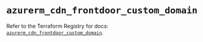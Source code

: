 # `azurerm_cdn_frontdoor_custom_domain`

Refer to the Terraform Registry for docs: [`azurerm_cdn_frontdoor_custom_domain`](https://registry.terraform.io/providers/hashicorp/azurerm/4.18.0/docs/resources/cdn_frontdoor_custom_domain).
